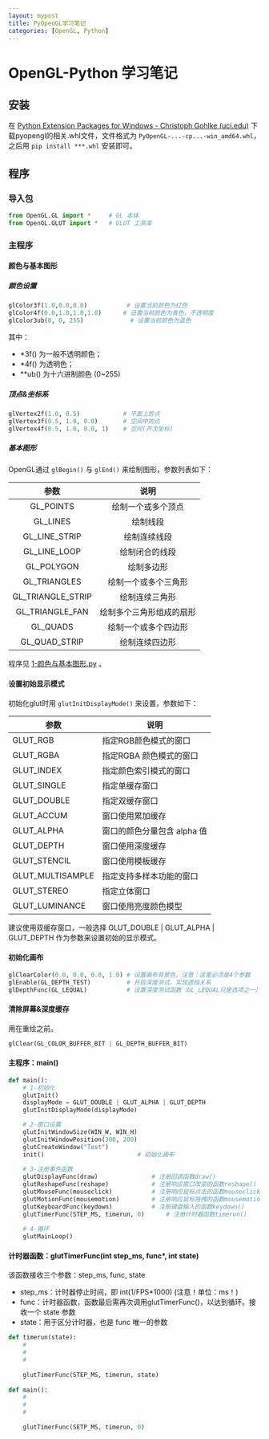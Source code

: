 ```yaml
---
layout: mypost
title: PyOpenGL学习笔记
categories: [OpenGL, Python]
---
```


# OpenGL-Python 学习笔记

## 安装

在 [Python Extension Packages for Windows - Christoph Gohlke (uci.edu)](https://www.lfd.uci.edu/~gohlke/pythonlibs/#pyopengl) 下载pyopengl的相关.whl文件，文件格式为 ``PyOpenGL-...-cp...-win_amd64.whl``，之后用 ``pip install ***.whl`` 安装即可。

## 程序

### 导入包

```python
from OpenGL.GL import *		# GL 本体
from OpenGL.GLUT import *	# GLUT 工具库
```

### 主程序

#### 颜色与基本图形

##### 颜色设置

```python
glColor3f(1.0,0.0,0.0)			 # 设置当前颜色为红色
glColor4f(0.0,1.0,1.0,1.0)		# 设置当前颜色为青色，不透明度
glColor3ub(0, 0, 255)			  # 设置当前颜色为蓝色
```

其中：

- \*3f() 为一般不透明颜色；
- \*4f() 为透明色；
- \*\*ub() 为十六进制颜色 (0~255)

##### 顶点&坐标系

```python
glVertex2f(1.0, 0.5)			# 平面上的点
glVertex3f(0.5, 1.0, 0.0)		# 空间中的点
glVertex4f(0.5, 1.0, 0.0, 1)	# 空间(齐次坐标)
```

##### 基本图形

OpenGL通过 ``glBegin()`` 与 ``glEnd()`` 来绘制图形，参数列表如下：

|参数|	说明|
|:--:|:--:|
|GL_POINTS|	绘制一个或多个顶点|
|GL_LINES|	绘制线段|
|GL_LINE_STRIP|	绘制连续线段|
|GL_LINE_LOOP|	绘制闭合的线段|
|GL_POLYGON|	绘制多边形|
|GL_TRIANGLES|	绘制一个或多个三角形|
|GL_TRIANGLE_STRIP|	绘制连续三角形|
|GL_TRIANGLE_FAN|	绘制多个三角形组成的扇形|
|GL_QUADS|	绘制一个或多个四边形|
|GL_QUAD_STRIP|	绘制连续四边形|

程序见 [1-颜色与基本图形.py](1-颜色与基本图形.py) 。

#### 设置初始显示模式

初始化glut时用 ``glutInitDisplayMode()`` 来设置，参数如下：

|参数|	说明|
|----|----|
|GLUT_RGB|	指定RGB颜色模式的窗口|
|GLUT_RGBA|	指定RGBA 颜色模式的窗口|
|GLUT_INDEX|	指定颜色索引模式的窗口|
|GLUT_SINGLE|	指定单缓存窗口|
|GLUT_DOUBLE|	指定双缓存窗口|
|GLUT_ACCUM|	窗口使用累加缓存|
|GLUT_ALPHA|	窗口的颜色分量包含 alpha 值|
|GLUT_DEPTH|	窗口使用深度缓存|
|GLUT_STENCIL|	窗口使用模板缓存|
|GLUT_MULTISAMPLE|	指定支持多样本功能的窗口|
|GLUT_STEREO|	指定立体窗口|
|GLUT_LUMINANCE|	窗口使用亮度颜色模型|

建议使用双缓存窗口，一般选择 GLUT_DOUBLE | GLUT_ALPHA | GLUT_DEPTH 作为参数来设置初始的显示模式。 

#### 初始化画布

```python
glClearColor(0.0, 0.0, 0.0, 1.0) # 设置画布背景色。注意：这里必须是4个参数
glEnable(GL_DEPTH_TEST)          # 开启深度测试，实现遮挡关系
glDepthFunc(GL_LEQUAL)           # 设置深度测试函数（GL_LEQUAL只是选项之一）
```

#### 清除屏幕&深度缓存

用在重绘之前。

```python
glClear(GL_COLOR_BUFFER_BIT | GL_DEPTH_BUFFER_BIT) 
```

#### 主程序：main()

```python
def main():
    # 1-初始化
    glutInit()
    displayMode = GLUT_DOUBLE | GLUT_ALPHA | GLUT_DEPTH
    glutInitDisplayMode(displayMode)

    # 2-窗口设置
    glutInitWindowSize(WIN_W, WIN_H)
    glutInitWindowPosition(300, 200)
    glutCreateWindow("Test")
    init()                          # 初始化画布
    
    # 3-注册事件函数
    glutDisplayFunc(draw)               # 注册回调函数draw()
    glutReshapeFunc(reshape)            # 注册响应窗口改变的函数reshape()
    glutMouseFunc(mouseclick)           # 注册响应鼠标点击的函数mouseclick()
    glutMotionFunc(mousemotion)         # 注册响应鼠标拖拽的函数mousemotion()
    glutKeyboardFunc(keydown)           # 注册键盘输入的函数keydown()
    glutTimerFunc(STEP_MS, timerun, 0)		# 注册计时器函数timerun()
    
    # 4-循环
    glutMainLoop()
```

#### 计时器函数：glutTimerFunc(int step_ms, func*, int state)

该函数接收三个参数：step_ms, func, state

- step_ms：计时器停止时间，即 int(1/FPS*1000) (注意！单位：ms！)
- func：计时器函数，函数最后需再次调用glutTimerFunc()，以达到循环。接收一个 state 参数
- state：用于区分计时器，也是 func 唯一的参数

```python
def timerun(state):
    #
    #
    #
    
    glutTimerFunc(STEP_MS, timerun, state)
    
def main():
    #
    #
    #
    
    glutTimerFunc(SETP_MS, timerun, 0)

```

